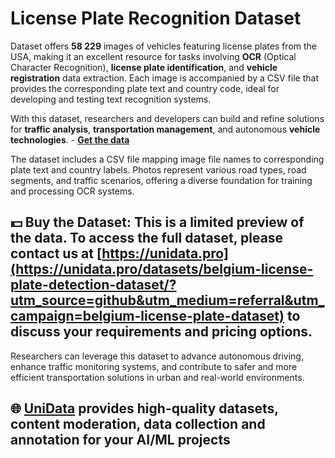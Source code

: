 # License Plate Recognition Dataset
Dataset offers **58 229** images of vehicles featuring license plates from the USA, making it an excellent resource for tasks involving **OCR** (Optical Character Recognition), **license plate identification**, and **vehicle registration** data extraction. Each image is accompanied by a CSV file that provides the corresponding plate text and country code, ideal for developing and testing text recognition systems.

With this dataset, researchers and developers can build and refine solutions for **traffic analysis**, **transportation management**, and autonomous **vehicle technologies**. - **[Get the data](https://unidata.pro/datasets/belgium-license-plate-detection-dataset/?utm_source=github&utm_medium=referral&utm_campaign=belgium-license-plate-dataset)**

The dataset includes a CSV file mapping image file names to corresponding plate text and country labels. Photos represent various road types, road segments, and traffic scenarios, offering a diverse foundation for training and processing OCR systems.
## 💵 Buy the Dataset: This is a limited preview of the data. To access the full dataset, please contact us at [https://unidata.pro](https://unidata.pro/datasets/belgium-license-plate-detection-dataset/?utm_source=github&utm_medium=referral&utm_campaign=belgium-license-plate-dataset) to discuss your requirements and pricing options.
Researchers can leverage this dataset to advance autonomous driving, enhance traffic monitoring systems, and contribute to safer and more efficient transportation solutions in urban and real-world environments.
## 🌐 [UniData](https://unidata.pro/datasets/belgium-license-plate-detection-dataset/?utm_source=github&utm_medium=referral&utm_campaign=belgium-license-plate-dataset) provides high-quality datasets, content moderation, data collection and annotation for your AI/ML projects
